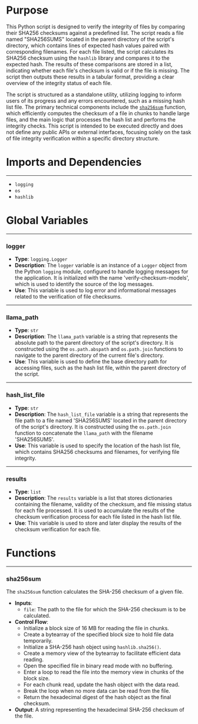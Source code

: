 # Purpose
This Python script is designed to verify the integrity of files by comparing their SHA256 checksums against a predefined list. The script reads a file named "SHA256SUMS" located in the parent directory of the script's directory, which contains lines of expected hash values paired with corresponding filenames. For each file listed, the script calculates its SHA256 checksum using the `hashlib` library and compares it to the expected hash. The results of these comparisons are stored in a list, indicating whether each file's checksum is valid or if the file is missing. The script then outputs these results in a tabular format, providing a clear overview of the integrity status of each file.

The script is structured as a standalone utility, utilizing logging to inform users of its progress and any errors encountered, such as a missing hash list file. The primary technical components include the [`sha256sum`](#cpp/scripts/verify-checksum-modelssha256sum) function, which efficiently computes the checksum of a file in chunks to handle large files, and the main logic that processes the hash list and performs the integrity checks. This script is intended to be executed directly and does not define any public APIs or external interfaces, focusing solely on the task of file integrity verification within a specific directory structure.
# Imports and Dependencies

---
- `logging`
- `os`
- `hashlib`


# Global Variables

---
### logger
- **Type**: `logging.Logger`
- **Description**: The `logger` variable is an instance of a `Logger` object from the Python `logging` module, configured to handle logging messages for the application. It is initialized with the name 'verify-checksum-models', which is used to identify the source of the log messages.
- **Use**: This variable is used to log error and informational messages related to the verification of file checksums.


---
### llama\_path
- **Type**: `str`
- **Description**: The `llama_path` variable is a string that represents the absolute path to the parent directory of the script's directory. It is constructed using the `os.path.abspath` and `os.path.join` functions to navigate to the parent directory of the current file's directory.
- **Use**: This variable is used to define the base directory path for accessing files, such as the hash list file, within the parent directory of the script.


---
### hash\_list\_file
- **Type**: `str`
- **Description**: The `hash_list_file` variable is a string that represents the file path to a file named 'SHA256SUMS' located in the parent directory of the script's directory. It is constructed using the `os.path.join` function to concatenate the `llama_path` with the filename 'SHA256SUMS'.
- **Use**: This variable is used to specify the location of the hash list file, which contains SHA256 checksums and filenames, for verifying file integrity.


---
### results
- **Type**: `list`
- **Description**: The `results` variable is a list that stores dictionaries containing the filename, validity of the checksum, and file missing status for each file processed. It is used to accumulate the results of the checksum verification process for each file listed in the hash list file.
- **Use**: This variable is used to store and later display the results of the checksum verification for each file.


# Functions

---
### sha256sum<!-- {{#callable:llama.cpp/scripts/verify-checksum-models.sha256sum}} -->
The `sha256sum` function calculates the SHA-256 checksum of a given file.
- **Inputs**:
    - `file`: The path to the file for which the SHA-256 checksum is to be calculated.
- **Control Flow**:
    - Initialize a block size of 16 MB for reading the file in chunks.
    - Create a bytearray of the specified block size to hold file data temporarily.
    - Initialize a SHA-256 hash object using `hashlib.sha256()`.
    - Create a memory view of the bytearray to facilitate efficient data reading.
    - Open the specified file in binary read mode with no buffering.
    - Enter a loop to read the file into the memory view in chunks of the block size.
    - For each chunk read, update the hash object with the data read.
    - Break the loop when no more data can be read from the file.
    - Return the hexadecimal digest of the hash object as the final checksum.
- **Output**: A string representing the hexadecimal SHA-256 checksum of the file.


